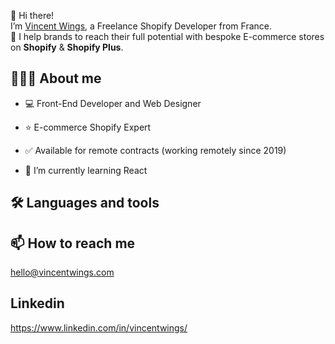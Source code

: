 👋 Hi there!  
I’m [Vincent Wings](http://vincentwings.com/), a Freelance Shopify Developer from France.  
🚀 I help brands to reach their full potential with bespoke E-commerce stores on **Shopify** & **Shopify Plus**.

## 👨🏻‍💻 About me
* 💻 Front-End Developer and Web Designer
* ⭐️ E-commerce Shopify Expert
* ✅ Available for remote contracts (working remotely since 2019)

* 🌱 I’m currently learning React

## 🛠️ Languages and tools

## 📫 How to reach me
hello@vincentwings.com

## Linkedin
https://www.linkedin.com/in/vincentwings/

<!---
VincentWings/VincentWings is a ✨ special ✨ repository because its `README.md` (this file) appears on your GitHub profile.
You can click the Preview link to take a look at your changes.
--->
